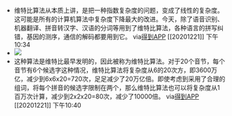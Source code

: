 - 维特比算法从本质上讲，是把一种指数复杂度的问题，变成了线性的复杂度。这可能是所有的计算机算法中复杂度下降最大的改进。今天，除了语音识别、机器翻译、拼音转汉字、汉语的分词等用到了维特比算法，各种语言的拼写纠错，基因的测序，通信的解码都要用到它。
  via[得到APP](https://www.dedao.cn/article/Q8dpgOa54NZMVzy1xKByzxkwYm2Rl9)
  [[20201221]] 下午10:34
- ![](https://firebasestorage.googleapis.com/v0/b/firescript-577a2.appspot.com/o/imgs%2Fapp%2Fxinyiheng%2F4uY9KKdlWa.png?alt=media&token=5042fde3-854f-42f8-9909-c77ef7ba85e7)
- 这种算法是维特比最早发明的，因此被称为维特比算法。对于20个音节，每个音节有6个候选字这种情况，维特比算法将复杂度从6的20次方，即3600万亿，减少到6x6x20=720次，足足减少了20万亿倍。即使考虑到采用了合理的组词，将每个拼音的候选字限制在两个，那么维特比算法也可以将复杂度从1百万次计算，减少到2x2x20=80次，减少了10000倍。
  via[得到APP](https://www.dedao.cn/article/Q8dpgOa54NZMVzy1xKByzxkwYm2Rl9)
  [[20201221]] 下午10:40
